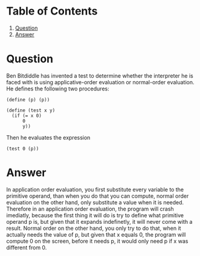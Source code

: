 
# Table of Contents

1.  [Question](#org483ffdd)
2.  [Answer](#orgf696948)



<a id="org483ffdd"></a>

# Question

Ben Bitdiddle has invented a test to determine whether the interpreter he is
faced with is using applicative-order evaluation or normal-order evaluation.
He defines the following two procedures:

    (define (p) (p))
    
    (define (test x y)
      (if (= x 0)
          0
          y))

Then he evaluates the expression

    (test 0 (p))


<a id="orgf696948"></a>

# Answer

In application order evaluation, you first substitute every variable to the
primitive operand, than when you do that you can compute, normal order
evaluation on the other hand, only substitute a value when it is needed.
Therefore in an application order evaluation, the program will crash imediatly,
because the first thing it will do is try to define what primitive operand p is,
but given that it expands indefinetly, it will never come with a result.
Normal order on the other hand, you only try to do that, when it actually needs
the value of p, but given that x equals 0, the program will compute 0 on the
screen, before it needs p, it would only need p if x was different from 0.

